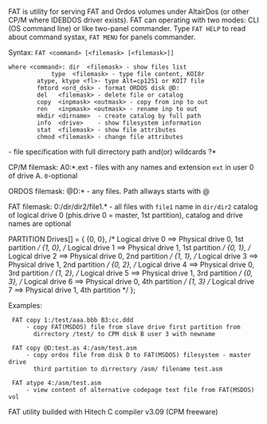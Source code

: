 FAT is utility for serving FAT and Ordos volumes under AltairDos (or other CP/M
where IDEBDOS driver exists). FAT can operating with two modes: CLI (OS command
line) or like two-panel commander. Type `FAT HELP` to read about command systax,
`FAT MENU` for panels commander.

Syntax: `FAT <command> [<filemask> [<filemask>]]`

	where <command>: dir  <filemask> - show files list
        		type  <filemask> - type file content, KOI8r
			atype, ktype <fl>- type Alt=cp1251 or KOI7 file
			fmtord <ord_dsk> - format ORDOS disk @D:
			del   <filemask> - delete file or catalog
			copy  <inpmask> <outmask> - copy from inp to out
			ren   <inpmask> <outmask> - rename inp to out
			mkdir <dirname>  - create catalog by full path
			info  <drive>    - show filesystem information
			stat  <filemask> - show file attributes
			chmod <filemask> - change file attributes

<filemask> - file specification with full dirrectory path and(or) wildcards ?*
		
CP/M filemask: A0:*.ext - files with any names and extension
		`ext` in user 0 of drive A. `0`-optional

ORDOS filemask: @D:* - any files. Path allways starts with @

FAT filemask:   0:/dir/dir2/file1.* - all files with `file1` name in
		`dir/dir2` catalog of logical drive 0 (phis.drive 0 = master,
		1st partition), catalog and drive names are optional

PARTITION Drives[] = {
    {0, 0},     /* Logical drive 0 ==> Physical drive 0, 1st partition */
    {1, 0},     /* Logical drive 1 ==> Physical drive 1, 1st partition */
    {0, 1},     /* Logical drive 2 ==> Physical drive 0, 2nd partition */
    {1, 1},     /* Logical drive 3 ==> Physical drive 1, 2nd partition */
    {0, 2},     /* Logical drive 4 ==> Physical drive 0, 3rd partition */
    {1, 2},     /* Logical drive 5 ==> Physical drive 1, 3rd partition */
    {0, 3},     /* Logical drive 6 ==> Physical drive 0, 4th partition */
    {1, 3}      /* Logical drive 7 ==> Physical drive 1, 4th partition */
};

Examples: 

	 FAT copy 1:/test/aaa.bbb B3:cc.ddd
         - copy FAT(MSDOS) file from slave drive first partition from
           dirrectory /test/ to CPM disk B user 3 with newname

	 FAT copy @D:test.as 4:/asm/test.asm
         - copy ordos file from disk D to FAT(MSDOS) filesystem - master drive
           third partition to dirrectory /asm/ filename test.asm

	 FAT atype 4:/asm/test.asm
         - view content of alternative codepage text file from FAT(MSDOS) vol

FAT utility builded with Hitech C compiler v3.09 (CPM freeware)

